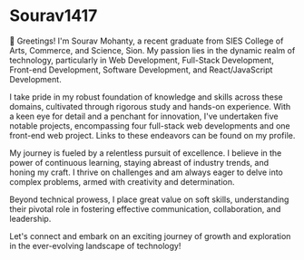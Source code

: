 # Sourav1417

👋 Greetings! I'm Sourav Mohanty, a recent graduate from SIES College of Arts, Commerce, and Science, Sion. My passion lies in the dynamic realm of technology, particularly in Web Development, Full-Stack Development, Front-end Development, Software Development, and React/JavaScript Development. 

I take pride in my robust foundation of knowledge and skills across these domains, cultivated through rigorous study and hands-on experience. With a keen eye for detail and a penchant for innovation, I've undertaken five notable projects, encompassing four full-stack web developments and one front-end web project. Links to these endeavors can be found on my profile.

My journey is fueled by a relentless pursuit of excellence. I believe in the power of continuous learning, staying abreast of industry trends, and honing my craft. I thrive on challenges and am always eager to delve into complex problems, armed with creativity and determination.

Beyond technical prowess, I place great value on soft skills, understanding their pivotal role in fostering effective communication, collaboration, and leadership.

Let's connect and embark on an exciting journey of growth and exploration in the ever-evolving landscape of technology!
